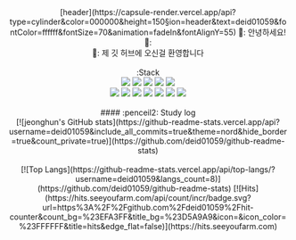 <div align="center">
[header](https://capsule-render.vercel.app/api?type=cylinder&color=000000&height=150&section=header&text=deid01059&fontColor=ffffff&fontSize=70&animation=fadeIn&fontAlignY=55)
 👋: 안녕하세요! 👋:
   <br/>
 👋: 제 깃 허브에 오신걸 환영합니다
 <br/>
 <br/>
:Stack
 <br/>
<img src="https://img.shields.io/badge/JAVA-007396?style=for-the-badge&logo=Java&logoColor=white">
<img src="https://img.shields.io/badge/JavaScript-F7DF1E?style=for-the-badge&logo=JavaScript&logoColor=white">
<img src="https://img.shields.io/badge/Spring-6DB33F?style=for-the-badge&logo=Spring&logoColor=white">
<img src="https://img.shields.io/badge/HTML5-E34F26?style=for-the-badge&logo=HTML5&logoColor=white">
<img src="https://img.shields.io/badge/CSS3-1572B6?style=for-the-badge&logo=CSS3&logoColor=white"> <br>
<img src="https://img.shields.io/badge/MySQL-4479A1?style=for-the-badge&logo=MySQL&logoColor=white">
<img src="https://img.shields.io/badge/PHP-4479A1?style=for-the-badge&logo=PHP&logoColor=#777BB4">
<img src="https://img.shields.io/badge/vuedotjs-3776AB?style=for-the-badge&logo=vuedotjs&logoColor=#4FC08D">
<img src="https://img.shields.io/badge/Laravel-3776AB?style=for-the-badge&logo=Laravel&logoColor=#FF2D20">
<img src="https://img.shields.io/badge/github-181717?style=for-the-badge&logo=github&logoColor=white">
<img src="https://img.shields.io/badge/VSCode-007ACC?style=for-the-badge&logo=VisualStudioCode&logoColor=white">
<img src="https://img.shields.io/badge/mariadb-007ACC?style=for-the-badge&logo=mariadb&logoColor=#003545">
   <br/>
   <br/>
#### :penceil2: Study log
  <br/>
[![jeonghun's GitHub stats](https://github-readme-stats.vercel.app/api?username=deid01059&include_all_commits=true&theme=nord&hide_border=true&count_private=true)](https://github.com/deid01059/github-readme-stats)
<br/>
   <br/>
[![Top Langs](https://github-readme-stats.vercel.app/api/top-langs/?username=deid01059&langs_count=8)](https://github.com/deid01059/github-readme-stats)
[![Hits](https://hits.seeyoufarm.com/api/count/incr/badge.svg?url=https%3A%2F%2Fgithub.com%2Fdeid01059%2Fhit-counter&count_bg=%23EFA3FF&title_bg=%23D5A9A9&icon=&icon_color=%23FFFFFF&title=hits&edge_flat=false)](https://hits.seeyoufarm.com)
</div>
